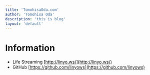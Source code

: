 ```yaml
---
title: 'TomohisaOda.com'
author: 'Tomohisa Oda'
description: 'this is blog'
layout: 'default'
---
```


# Information

- Life Streaming [http://linyo.ws/](http://linyo.ws/)
- GitHub [https://github.com/linyows](https://github.com/linyows)

